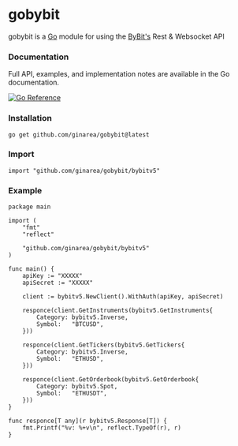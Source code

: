 # gobybit

gobybit is a [Go](https://go.dev) module for using the [ByBit's](https://bybit.com) Rest & Websocket API


### Documentation

Full API, examples, and implementation notes are available in the Go
documentation.

[![Go Reference](https://pkg.go.dev/badge/github.com/ginarea/gobybit.svg)](https://pkg.go.dev/github.com/ginarea/gobybit)

### Installation

    go get github.com/ginarea/gobybit@latest

### Import

    import "github.com/ginarea/gobybit/bybitv5"

### Example
```
package main

import (
    "fmt"
    "reflect"

    "github.com/ginarea/gobybit/bybitv5"
)

func main() {
    apiKey := "XXXXX"
    apiSecret := "XXXXX"

    client := bybitv5.NewClient().WithAuth(apiKey, apiSecret)

    responce(client.GetInstruments(bybitv5.GetInstruments{
        Category: bybitv5.Inverse,
        Symbol:   "BTCUSD",
    }))

    responce(client.GetTickers(bybitv5.GetTickers{
        Category: bybitv5.Inverse,
        Symbol:   "ETHUSD",
    }))

    responce(client.GetOrderbook(bybitv5.GetOrderbook{
        Category: bybitv5.Spot,
        Symbol:   "ETHUSDT",
    }))
}

func responce[T any](r bybitv5.Response[T]) {
    fmt.Printf("%v: %+v\n", reflect.TypeOf(r), r)
}
```
